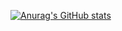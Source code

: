 
[![Anurag's GitHub stats](https://github-readme-stats.vercel.app/api?username=anuraghazra&theme=codeSTACKr&show_icons=true)](https://github.com/MayconCabral/github-readme-stats)
<!--
**MayconCabral/MayconCabral** is a ✨ _special_ ✨ repository because its `README.md` (this file) appears on your GitHub profile.

Here are some ideas to get you started:

- 🔭 I’m currently working on ...
- 🌱 I’m currently learning ...
- 👯 I’m looking to collaborate on ...
- 🤔 I’m looking for help with ...
- 💬 Ask me about ...
- 📫 How to reach me: ...
- 😄 Pronouns: ...
- ⚡ Fun fact: ...
-->
